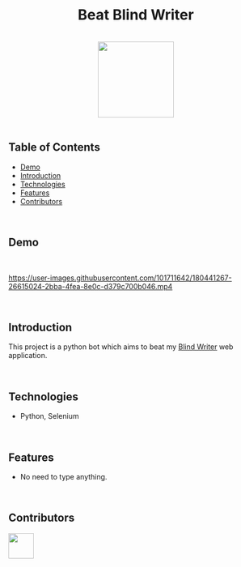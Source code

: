 <h1 align="center">Beat Blind Writer</h1> <br>

<div align="center">
    <img width=150 src="/Beat Blind Writer/Images/favicon.ico">
</div>

<br/>

## Table of Contents

- [Demo](#demo)
- [Introduction](#introduction)
- [Technologies](#technologies)
- [Features](#features)
- [Contributors](#contributors)

<br/>

## Demo

<br/>

https://user-images.githubusercontent.com/101711642/180441267-26615024-2bba-4fea-8e0c-d379c700b046.mp4

<br/>

## Introduction
This project is a python bot which aims to beat my [Blind Writer](https://github.com/ahmettoguz/Blind_Writer) web application.

<br/>

## Technologies

* Python, Selenium

<br/>

## Features

* No need to type anything.

<br/>

## Contributors

<a href="https://github.com/ahmettoguz" target="_blank"><img width=50 height=50 src="https://avatars.githubusercontent.com/u/101711642?v=4"></a>
